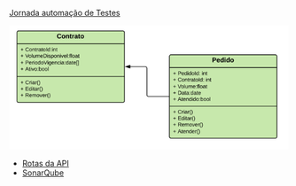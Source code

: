 [Jornada automação de Testes](index)

![Classes](classes.png)

- [Rotas da API](rotas)
- [SonarQube](sonar)
